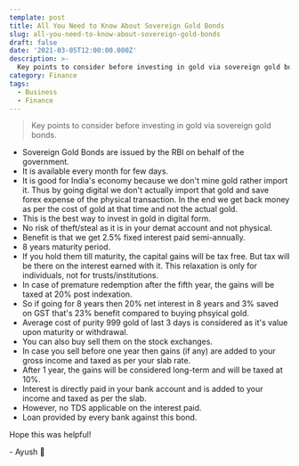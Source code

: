 ```yaml
---
template: post
title: All You Need to Know About Sovereign Gold Bonds
slug: all-you-need-to-know-about-sovereign-gold-bonds
draft: false
date: '2021-03-05T12:00:00.000Z'
description: >-
  Key points to consider before investing in gold via sovereign gold bonds
category: Finance
tags:
  - Business
  - Finance
---
```


> Key points to consider before investing in gold via sovereign gold bonds.

- Sovereign Gold Bonds are issued by the RBI on behalf of the government.
- It is available every month for few days.
- It is good for India's economy because we don't mine gold rather import it. Thus by going digital we don't actually import that gold and save forex expense of the physical transaction. In the end we get back money as per the cost of gold at that time and not the actual gold.
- This is the best way to invest in gold in digital form.
- No risk of theft/steal as it is in your demat account and not physical.
- Benefit is that we get 2.5% fixed interest paid semi-annually.
- 8 years maturity period.
- If you hold them till maturity, the capital gains will be tax free. But tax will be there on the interest earned with it. This relaxation is only for individuals, not for trusts/institutions.
- In case of premature redemption after the fifth year, the gains will be taxed at 20% post indexation.
- So if going for 8 years then 20% net interest in 8 years and 3% saved on GST that's 23% benefit compared to buying phsyical gold.
- Average cost of purity 999 gold of last 3 days is considered as it's value upon maturity or withdrawal.
- You can also buy sell them on the stock exchanges.
- In case you sell before one year then gains (if any) are added to your gross income and taxed as per your slab rate.
- After 1 year, the gains will be considered long-term and will be taxed at 10%.
- Interest is directly paid in your bank account and is added to your income and taxed as per the slab.
- However, no TDS applicable on the interest paid.
- Loan provided by every bank against this bond.

Hope this was helpful!

\- Ayush 🙂